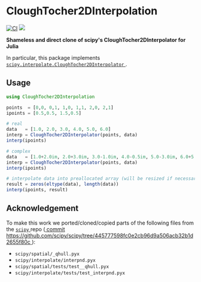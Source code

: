 # CloughTocher2DInterpolation

[![CI][ci-img]][ci-url] [![][codecov-img]][codecov-url]

[ci-img]: https://github.com/fatteneder/CloughTocher2DInterpolation.jl/workflows/CI/badge.svg
[ci-url]: https://github.com/fatteneder/CloughTocher2DInterpolation.jl/actions?query=workflow%3ACI

[codecov-img]: https://codecov.io/gh/fatteneder/CloughTocher2DInterpolation.jl/branch/main/graph/badge.svg
[codecov-url]: https://codecov.io/gh/fatteneder/CloughTocher2DInterpolation.jl

__Shameless and direct clone of scipy's CloughTocher2DInterpolator for Julia__

In particular, this package implements 
[ `scipy.interpolate.CloughTocher2DInterpolator` ]( https://docs.scipy.org/doc/scipy/reference/generated/scipy.interpolate.CloughTocher2DInterpolator.html ).

## Usage

```julia
using CloughTocher2DInterpolation

points  = [0,0, 0,1, 1,0, 1,1, 2,0, 2,1]
ipoints = [0.5,0.5, 1.5,0.5]

# real
data   = [1.0, 2.0, 3.0, 4.0, 5.0, 6.0]
interp = CloughTocher2DInterpolator(points, data)
interp(ipoints)

# complex
data   = [1.0+2.0im, 2.0+3.0im, 3.0-1.0im, 4.0-0.5im, 5.0-3.0im, 6.0+5.0im]
interp = CloughTocher2DInterpolator(points, data)
interp(ipoints)

# interpolate data into preallocated array (will be resized if necessary)
result = zeros(eltype(data), length(data))
interp(ipoints, result)
```

## Acknowledgement

To make this work we ported/cloned/copied parts of the following files from the
[ `scipy` ]( https://github.com/scipy/scipy ) repo
([ commit https://github.com/scipy/scipy/tree/445777598fc0e2cb96d9a506acb32b1d2655f80c ]( https://github.com/scipy/scipy/tree/445777598fc0e2cb96d9a506acb32b1d2655f80c )):
- `scipy/spatial/_qhull.pyx`
- `scipy/interpolate/interpnd.pyx`
- `scipy/spatial/tests/test__qhull.pyx`
- `scipy/interpolate/tests/test_interpnd.pyx`
